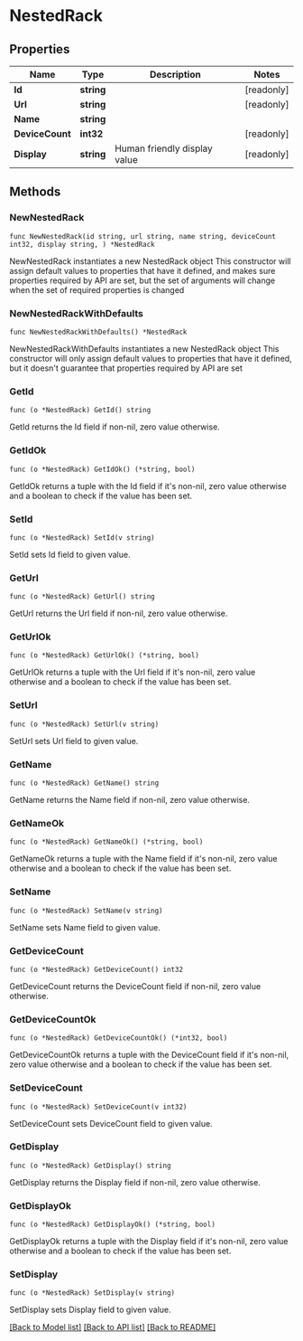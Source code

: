 # NestedRack

## Properties

Name | Type | Description | Notes
------------ | ------------- | ------------- | -------------
**Id** | **string** |  | [readonly] 
**Url** | **string** |  | [readonly] 
**Name** | **string** |  | 
**DeviceCount** | **int32** |  | [readonly] 
**Display** | **string** | Human friendly display value | [readonly] 

## Methods

### NewNestedRack

`func NewNestedRack(id string, url string, name string, deviceCount int32, display string, ) *NestedRack`

NewNestedRack instantiates a new NestedRack object
This constructor will assign default values to properties that have it defined,
and makes sure properties required by API are set, but the set of arguments
will change when the set of required properties is changed

### NewNestedRackWithDefaults

`func NewNestedRackWithDefaults() *NestedRack`

NewNestedRackWithDefaults instantiates a new NestedRack object
This constructor will only assign default values to properties that have it defined,
but it doesn't guarantee that properties required by API are set

### GetId

`func (o *NestedRack) GetId() string`

GetId returns the Id field if non-nil, zero value otherwise.

### GetIdOk

`func (o *NestedRack) GetIdOk() (*string, bool)`

GetIdOk returns a tuple with the Id field if it's non-nil, zero value otherwise
and a boolean to check if the value has been set.

### SetId

`func (o *NestedRack) SetId(v string)`

SetId sets Id field to given value.


### GetUrl

`func (o *NestedRack) GetUrl() string`

GetUrl returns the Url field if non-nil, zero value otherwise.

### GetUrlOk

`func (o *NestedRack) GetUrlOk() (*string, bool)`

GetUrlOk returns a tuple with the Url field if it's non-nil, zero value otherwise
and a boolean to check if the value has been set.

### SetUrl

`func (o *NestedRack) SetUrl(v string)`

SetUrl sets Url field to given value.


### GetName

`func (o *NestedRack) GetName() string`

GetName returns the Name field if non-nil, zero value otherwise.

### GetNameOk

`func (o *NestedRack) GetNameOk() (*string, bool)`

GetNameOk returns a tuple with the Name field if it's non-nil, zero value otherwise
and a boolean to check if the value has been set.

### SetName

`func (o *NestedRack) SetName(v string)`

SetName sets Name field to given value.


### GetDeviceCount

`func (o *NestedRack) GetDeviceCount() int32`

GetDeviceCount returns the DeviceCount field if non-nil, zero value otherwise.

### GetDeviceCountOk

`func (o *NestedRack) GetDeviceCountOk() (*int32, bool)`

GetDeviceCountOk returns a tuple with the DeviceCount field if it's non-nil, zero value otherwise
and a boolean to check if the value has been set.

### SetDeviceCount

`func (o *NestedRack) SetDeviceCount(v int32)`

SetDeviceCount sets DeviceCount field to given value.


### GetDisplay

`func (o *NestedRack) GetDisplay() string`

GetDisplay returns the Display field if non-nil, zero value otherwise.

### GetDisplayOk

`func (o *NestedRack) GetDisplayOk() (*string, bool)`

GetDisplayOk returns a tuple with the Display field if it's non-nil, zero value otherwise
and a boolean to check if the value has been set.

### SetDisplay

`func (o *NestedRack) SetDisplay(v string)`

SetDisplay sets Display field to given value.



[[Back to Model list]](../README.md#documentation-for-models) [[Back to API list]](../README.md#documentation-for-api-endpoints) [[Back to README]](../README.md)



